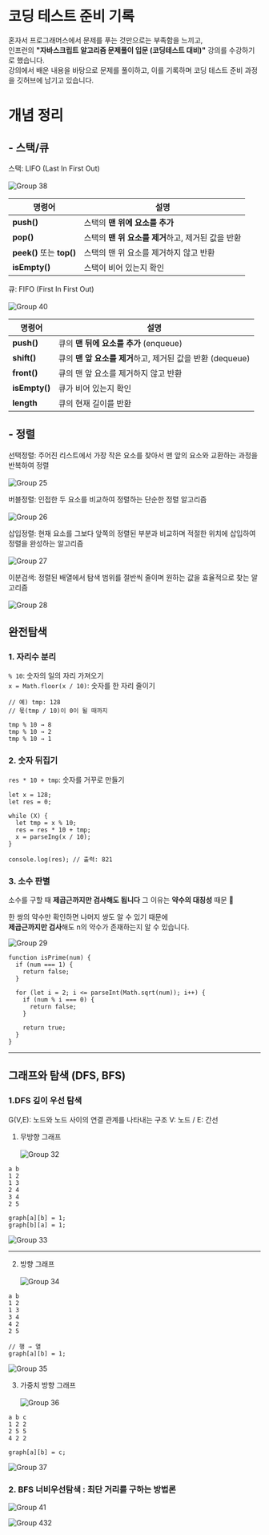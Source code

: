 # 코딩 테스트 준비 기록

혼자서 프로그래머스에서 문제를 푸는 것만으로는 부족함을 느끼고,<br/> 
인프런의 **"자바스크립트 알고리즘 문제풀이 입문 (코딩테스트 대비)"** 강의를 수강하기로 했습니다.<br/>
강의에서 배운 내용을 바탕으로 문제를 풀이하고, 이를 기록하며 코딩 테스트 준비 과정을 깃허브에 남기고 있습니다.

# 개념 정리

## - 스택/큐
스택: LIFO (Last In First Out)<br/><br/>
![Group 38](https://github.com/user-attachments/assets/f0b38d53-7664-4e78-9608-fcbcc625b2a6)
<br/>

| 명령어          | 설명                                                     |
|-----------------|----------------------------------------------------------|
| **push()**     | 스택의 **맨 위에 요소를 추가** |
| **pop()**       | 스택의 **맨 위 요소를 제거**하고, 제거된 값을 반환 |
| **peek()** 또는 **top()** | 스택의 맨 위 요소를 제거하지 않고 반환 |
| **isEmpty()**   | 스택이 비어 있는지 확인 |

큐: FIFO (First In First Out)<br/><br/>
![Group 40](https://github.com/user-attachments/assets/9c339f47-4ac5-401e-a02e-9556a039a10b)
<br/>

| **명령어**      | **설명**                                                    |
|-----------------|-------------------------------------------------------------|
| **push()**     | 큐의 **맨 뒤에 요소를 추가** (enqueue)                   |
| **shift()**     | 큐의 **맨 앞 요소를 제거**하고, 제거된 값을 반환 (dequeue)    |
| **front()**     | 큐의 맨 앞 요소를 제거하지 않고 반환                |
| **isEmpty()**   | 큐가 비어 있는지 확인                               |
| **length**      | 큐의 현재 길이를 반환                                |

## - 정렬
선택정렬: 주어진 리스트에서 가장 작은 요소를 찾아서 맨 앞의 요소와 교환하는 과정을 반복하여 정렬 <br/><br/>
![Group 25](https://github.com/user-attachments/assets/86b0fe3e-5b0f-416b-8d25-a182d0587321)

버블정렬: 인접한 두 요소를 비교하여 정렬하는 단순한 정렬 알고리즘 <br/><br/>
![Group 26](https://github.com/user-attachments/assets/7c4e0f8f-a23e-4909-90b6-8571224d1e63)

삽입정렬: 현재 요소를 그보다 앞쪽의 정렬된 부분과 비교하며 적절한 위치에 삽입하여 정렬을 완성하는 알고리즘 <br/><br/>
![Group 27](https://github.com/user-attachments/assets/2ab12c81-946b-49c8-849f-cd7c7f824b1e)

이분검색: 정렬된 배열에서 탐색 범위를 절반씩 줄이며 원하는 값을 효율적으로 찾는 알고리즘 <br/><br/>
![Group 28](https://github.com/user-attachments/assets/194b2ae4-76d1-4e13-b85c-8e37be008d8a)

## 완전탐색
### 1. 자리수 분리
`% 10`: 숫자의 일의 자리 가져오기 <br/>
`x = Math.floor(x / 10)`: 숫자를 한 자리 줄이기

```
// 예) tmp: 128
// 몫(tmp / 10)이 0이 될 때까지

tmp % 10 → 8
tmp % 10 → 2
tmp % 10 → 1
```

### 2. 숫자 뒤집기
`res * 10 + tmp`: 숫자를 거꾸로 만들기

```
let x = 128;
let res = 0;

while (X) {
  let tmp = x % 10;
  res = res * 10 + tmp;
  x = parseIng(x / 10);
}

console.log(res); // 출력: 821
```

### 3. 소수 판별
소수를 구할 때 **제곱근까지만 검사해도 됩니다**
그 이유는 **약수의 대칭성** 때문 🌟

한 쌍의 약수만 확인하면 나머지 쌍도 알 수 있기 때문에<br/> 
**제곱근까지만 검사**해도 n의 약수가 존재하는지 알 수 있습니다.

![Group 29](https://github.com/user-attachments/assets/fed7ce84-8df3-45d2-8c71-eafbcf9cccb2)

```
function isPrime(num) {
  if (num === 1) {
    return false;
  }

  for (let i = 2; i <= parseInt(Math.sqrt(num)); i++) {
    if (num % i === 0) {
      return false;
    }

    return true;
  }
}
```

---

## 그래프와 탐색 (DFS, BFS)

### 1.DFS 깊이 우선 탐색
G(V,E): 노드와 노드 사이의 연결 관계를 나타내는 구조
V: 노드 / E: 간선
1. 무방향 그래프 <br/><br/>
![Group 32](https://github.com/user-attachments/assets/4f8224fd-1039-4905-bcb1-b7e9971a599e)

```
a b
1 2
1 3
2 4
3 4
2 5

graph[a][b] = 1;
graph[b][a] = 1;
```

![Group 33](https://github.com/user-attachments/assets/1ccda6fd-8e20-49d6-9ac1-2d54a1d04473)

---

2. 방향 그래프 <br/><br/>
![Group 34](https://github.com/user-attachments/assets/e3a993ad-70a3-452f-aa91-028b22c10518)

```
a b
1 2
1 3
3 4
4 2
2 5

// 행 → 열
graph[a][b] = 1;
```

![Group 35](https://github.com/user-attachments/assets/0c1e46d4-9baa-4b79-a5c1-896391f5792d)

3. 가중치 방향 그래프 <br/> <br/>
![Group 36](https://github.com/user-attachments/assets/199c2f23-5252-4a24-8a99-dc58fc1f506b)

```
a b c
1 2 2
2 5 5
4 2 2

graph[a][b] = c;
```

![Group 37](https://github.com/user-attachments/assets/08126cb9-7e9a-49ed-b83c-d02bb1c34be0)

### 2. BFS 너비우선탐색 : 최단 거리를 구하는 방법론
![Group 41](https://github.com/user-attachments/assets/b51b1324-998f-471a-b8a4-5c8cc33c36e9)

![Group 432](https://github.com/user-attachments/assets/81047593-95e1-4fe7-9920-47b114fe95be)

